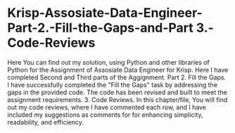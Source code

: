 # Krisp-Assosiate-Data-Engineer-Part-2.-Fill-the-Gaps-and-Part 3.-Code-Reviews
Here You can find out my solution, using Python and other libraries of Python for the Assignment of Assosiate Data Engineer for Krisp. 
Here I have completed Second and Third parts of the Aggignment. 
Part 2. Fill the Gaps. 
I have successfully completed the "Fill the Gaps" task by addressing the gaps in the provided code. The code has been revised and built to meet the assignment requirements.
3. Code Reviews. In this chapter/file, You will find out my code reviews, where I have commented each row, and I have included my suggestions as comments for for enhancing simplicity, readability, and efficiency.
